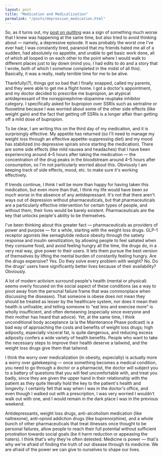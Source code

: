 ```yaml
---
layout: post
title: "Medication and Medicalization"
permalink: "/posts/depression_medication.html"
---
```


So, as it turns out, my [post on quitting](https://blog.avinashiyer.xyz/posts/on_quitting.html) was a sign of something much worse that I knew was happening at the same time, but also tried to avoid thinking about — namely, a depressive episode. It was probably the worst one I've ever had; I was constantly tired, paranoid that my friends hated me all of a sudden, had absolutely no appetite, and unable to get basic work done, all of which all looped in on each other to the point where I would walk to different places just to lay down (mind you, I had edits to do and a story that I wrote, both of which I somehow completed in the midst of all this). Basically, it was a really, really terrible time for me to be alive.

Thankfully(?), things got so bad that I finally snapped, called my parents, and they were able to get me a flight home. I got a doctor's appointment, and my doctor decided to prescribe me bupropion, an atypical antidepressant of the noreppinephrine-dopamine reuptake inhibitor category. I specifically asked for bupropion over SSRIs such as sertraline or fluoxetine because I was worried about some of the other side effects (like weight gain) and the fact that getting off SSRIs is a longer affair than getting off a mild dose of bupropion.

To be clear, I am writing this on the third day of my medication, and it is surprisingly effective. My appetite has returned (so I'll need to manage my weight loss through an effective appetite-suppressing diet) and my mood has stabilized (no depressive spirals since starting the medication). There are some side effects (like mild nausea and headaches) that I have been experiencing around 4–5 hours after taking the medication — the concentration of the drug peaks in the bloodstream around 4–5 hours after consumption, so I'm not particularly worried about this. Obviously I am keeping track of side effects, mood, etc. to make sure it's working effectively.

If trends continue, I think I will be more than happy for having taken this medication, but even more than that, I think my life would have been _so much worse_ in the absence of any antidepressant. It's not that there aren't ways out of depression without pharmaceuticals, but that pharmaceuticals are a particularly effective intervention for certain types of people, and without them, their lives would be barely existent. Pharmaceuticals are the key that unlocks people's ability to be themselves.

I've been thinking about this greater fact — pharmaceuticals as providers of power and purpose — for a while, starting with the weight loss drugs. GLP-1 receptor agonists like semaglutide reduce obesity through the satiety response and insulin sensitization; by allowing people to feel satiated when they consume food, and avoid feeling hungry all the time, the drugs do, in a very real way, give power to their users. It lets them pursue the best version of themselves by lifting the mental burden of constantly feeling hungry. Are the drugs expensive? Yes. Do they solve every problem with weight? No. Do the drugs' users have significantly better lives because of their availability? Obviously.

A lot of modern activism surround people's health (mental or physical) seems overly focused on the social aspect of these conditions (as a way to pivot away from the personal failure frame that was commonplace when discussing the diseases). That someone is obese does not mean they should be treated as lesser by the healthcare system, nor does it mean their health is unfixable; and telling someone to "eat less and exercise more" is wholly insufficient, and often demeaning (especially since everyone and their mother has heard that advice). Yet, at the same time, I think unconditional body acceptance (a la the Maintenance Phase podcast) is a bad way of approaching the costs and benefits of weight loss drugs; high adiposity, especially visceral fat, is quite dangerous, and reducing excess adiposity confers a wide variety of health benefits. People who want to take the necessary steps to improve their health deserve a tailwind, and the weight loss drugs give them that tailwind.

I think the worry over medicalization (in obesity, especially) is actually more a worry over gatekeeping — once something becomes a medical condition, you need to go through a doctor or a pharmacist, the doctor will subject you to a battery of questions that you will feel uncomfortable with, and treat you badly, since they are given the upper hand in their relationship with the patient as they quite literally hold the key to the patient's health and longevity. I certainly felt that way when I was in the doctor's office, and even though I walked out with a prescription, I was very worried I wouldn't walk out with one, and I would remain in the dark place I was in the previous weekend.

Antidepressants, weight loss drugs, anti-alcoholism medication (like naltrexone), anti-opioid addiction drugs (like buprenorphine), and a whole bunch of other pharmaceuticals that treat illnesses once thought to be personal failures, allow people to reach their full potential without sufficient prostration towards social goals (be it harm reduction or appeasing the haters). I think that's why they're often detested. Medicine is power — that's why we're afraid of finding the truth of our disease through its medicine. We are afraid of the power we can give to ourselves to shape our lives.
